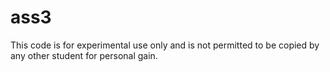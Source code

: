 ass3
====



This code is for experimental use only and is not permitted to be copied by any other student for personal gain.
